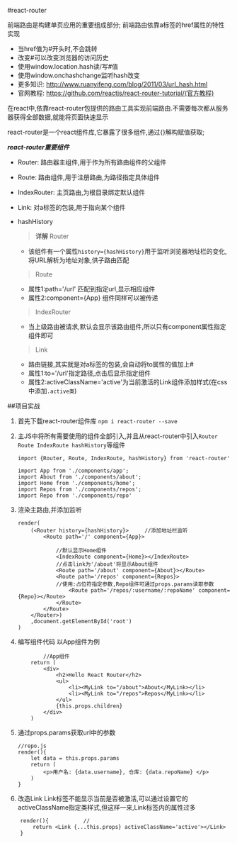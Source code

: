 #react-router

前端路由是构建单页应用的重要组成部分;
前端路由依靠a标签的href属性的特性实现
* 当href值为#开头时,不会跳转
* 改变#可以改变浏览器的访问历史
* 使用window.location.hash读/写#值
* 使用window.onchashchange监听hash改变
* 更多知识: http://www.ruanyifeng.com/blog/2011/03/url_hash.html
* 官网教程: https://github.com/reactjs/react-router-tutorial/(官方教程)


在react中,依靠react-router包提供的路由工具实现前端路由.不需要每次都从服务器获得全部数据,就能将页面快速显示

react-router是一个react组件库,它暴露了很多组件,通过{}解构赋值获取;

***react-router重要组件***

- Router:
	路由器主组件,用于作为所有路由组件的父组件
- Route:
	路由组件,用于注册路由,为路径指定具体组件
- IndexRouter:
	主页路由,为根目录绑定默认组件
- Link:
	对a标签的包装,用于指向某个组件
- hashHistory
	>**详解**
	>Router
	- 该组件有一个属性`history={hashHistory}`用于监听浏览器地址栏的变化,将URL解析为地址对象,供子路由匹配
	
	>Route
	- 属性1:path='/url'
		匹配到指定url,显示相应组件
	- 属性2:component={App}
		组件同样可以被传递

	>IndexRouter
	- 当上级路由被请求,默认会显示该路由组件,所以只有component属性指定组件即可
	
	>Link
	- 路由链接,其实就是对a标签的包装,会自动将to属性的值加上#
	- 属性1:to='/url'指定路径,点击后显示指定组件
	- 属性2:activeClassName='active'为当前激活的Link组件添加样式(在css中添加`.active类`)
	
##项目实战

1. 首先下载react-router组件库
	`npm i react-router --save`

2. 主JS中将所有需要使用的组件全部引入,并且从react-router中引入`Router Route IndexRoute hashHistory`等组件
	```
	import {Router, Route, IndexRoute, hashHistory} from 'react-router'
	
	import App from './components/app';
	import About from './components/about';
	import Home from './components/home';
	import Repos from './components/repos';
	import Repo from './components/repo'
	```

3. 渲染主路由,并添加监听
	```
	render(
	    (<Router history={hashHistory}>		//添加地址栏监听
	        <Route path='/' component={App}>

				//默认显示Home组件
	            <IndexRoute component={Home}></IndexRoute>
				//点击link为'/about'将显示About组件
	            <Route path='/about' component={About}></Route>			
	            <Route path='/repos' component={Repos}>
				//使用:占位符指定参数,Repo组件可通过props.params读取参数
	                <Route path='/repos/:username/:repoName' component={Repo}></Route>
	            </Route>		
	        </Route>
	    </Router>)
	    ,document.getElementById('root')
	)
	```

4. 编写组件代码
	以App组件为例
	```
			//App组件
	    return (
	        <div>
	            <h2>Hello React Router</h2>
	            <ul>
	                <li><MyLink to="/about">About</MyLink></li>
	                <li><MyLink to="/repos">Repos</MyLink></li>
	            </ul>
	            {this.props.children}
	        </div>
	    )
	```
5. 通过props.params获取url中的参数
	```
	//repo.js
    render(){
        let data = this.props.params
        return (
            <p>用户名: {data.username}, 仓库: {data.repoName} </p>
        )
    }
	```

6. 改造Link
	Link标签不能显示当前是否被激活,可以通过设置它的activeClassName指定类样式,但这样一来,Link标签内的属性过多
```
    render(){			//
        return <Link {...this.props} activeClassName='active'></Link>
    }
```
